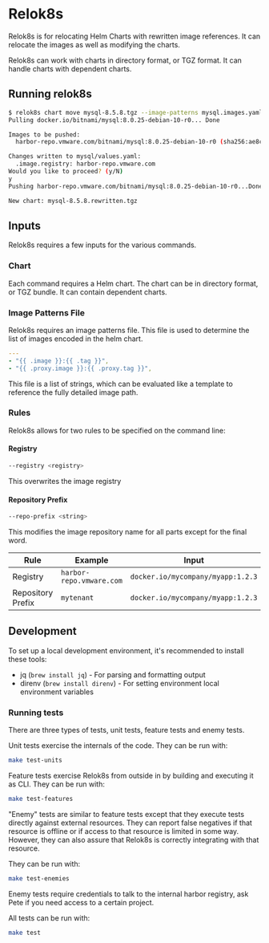 # Relok8s

Relok8s is for relocating Helm Charts with rewritten image references.
It can relocate the images as well as modifying the charts.

Relok8s can work with charts in directory format, or TGZ format. It can handle charts with dependent charts.

## Running relok8s

```bash
$ relok8s chart move mysql-8.5.8.tgz --image-patterns mysql.images.yaml --registry harbor-repo.vmware.com
Pulling docker.io/bitnami/mysql:8.0.25-debian-10-r0... Done

Images to be pushed:
  harbor-repo.vmware.com/bitnami/mysql:8.0.25-debian-10-r0 (sha256:ae8c4c719352a58abc99c866986ee11578bc43e90d794c6705f7b1eb12c7289e)

Changes written to mysql/values.yaml:
  .image.registry: harbor-repo.vmware.com
Would you like to proceed? (y/N)
y
Pushing harbor-repo.vmware.com/bitnami/mysql:8.0.25-debian-10-r0...Done

New chart: mysql-8.5.8.rewritten.tgz
```

## Inputs

Relok8s requires a few inputs for the various commands.

### Chart

Each command requires a Helm chart.
The chart can be in directory format, or TGZ bundle.
It can contain dependent charts.

### Image Patterns File

Relok8s requires an image patterns file. This file is used to determine the list of images encoded in the helm chart.

```yaml
---
- "{{ .image }}:{{ .tag }}",
- "{{ .proxy.image }}:{{ .proxy.tag }}",
```

This file is a list of strings, which can be evaluated like a template to reference the fully detailed image path.

### Rules

Relok8s allows for two rules to be specified on the command line:


#### Registry
```bash
--registry <registry>
```
This overwrites the image registry

#### Repository Prefix
```bash
--repo-prefix <string>
```
This modifies the image repository name for all parts except for the final word.

Rule                | Example                   | Input                             | Output
------------------- | ------------------------- | --------------------------------- | -----------------------------------------------
Registry            | `harbor-repo.vmware.com`  | `docker.io/mycompany/myapp:1.2.3` | `harbor-repo.vmware.com/mycompany/myapp:1.2.3`
Repository Prefix   | `mytenant`                | `docker.io/mycompany/myapp:1.2.3` | `docker.io/mytenant/myapp:1.2.3`

## Development

To set up a local development environment, it's recommended to install these tools:

* jq (`brew install jq`) - For parsing and formatting output
* direnv (`brew install direnv`) - For setting environment local environment variables

### Running tests

There are three types of tests, unit tests, feature tests and enemy tests.

Unit tests exercise the internals of the code. They can be run with:

```bash
make test-units
```

Feature tests exercise Relok8s from outside in by building and executing it as CLI. They can be run with:

```bash
make test-features
```

"Enemy" tests are similar to feature tests except that they execute tests directly against external resources.
They can report false negatives if that resource is offline or if access to that resource is limited in some way.
However, they can also assure that Relok8s is correctly integrating with that resource.

They can be run with:

```bash
make test-enemies
```

Enemy tests require credentials to talk to the internal harbor registry, ask Pete if you need access to a certain project.

All tests can be run with:

```bash
make test
```
